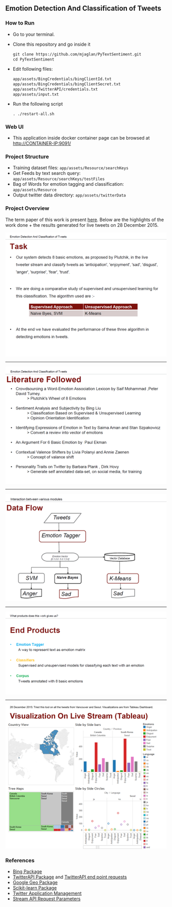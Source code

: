 ## Emotion Detection And Classification of Tweets

### How to Run
- Go to your terminal.

- Clone this repository and go inside it
	```
	git clone https://github.com/mjaglan/PyTextSentiment.git
	cd PyTextSentiment
	```

- Edit following files:
	```
	app/assets/BingCredentials/bingClientId.txt
	app/assets/BingCredentials/bingClientSecret.txt
	app/assets/TwitterAPI/credentials.txt
	app/assets/input.txt
	```

- Run the following script
	```
	. ./restart-all.sh
	```


### Web UI

- This application inside docker container page can be browsed at [http://CONTAINER-IP:9091/](http://0.0.0.0:9091/)


### Project Structure
- Training dataset files: ```app/assets/Resource/searchKeys```
- Get Feeds by text search query: ```app/assets/Resource/searchKeys/testFiles```
- Bag of Words for emotion tagging and classification: ```app/assets/Resource```
- Output twitter data directory: ```app/assets/twitterData```


### Project Overview

The term paper of this work is present [here](Documents/term_paper.pdf). Below are the highlights of the work done + the results generated for live tweets on 28 December 2015.

![Page 2](Documents/images/2.PNG)
***
![Page 3](Documents/images/3.PNG)
***
![Page 4](Documents/images/4.PNG)
***
![Page 5](Documents/images/5.PNG)
***
![Page 6](Documents/images/6.png)


### References
- [Bing Package](https://github.com/openlabs/Microsoft-Translator-Python-API)
- [TwitterAPI Package](https://github.com/geduldig/TwitterAPI) and [TwitterAPI end point requests](https://github.com/geduldig/TwitterAPI/blob/master/TwitterAPI/constants.py)
- [Google Geo Package](https://pypi.python.org/pypi/geocoder)
- [Scikit-learn Package](https://github.com/scikit-learn/scikit-learn)
- [Twitter Application Management](https://apps.twitter.com/)
- [Stream API Request Parameters](https://dev.twitter.com/streaming/overview/request-parameters)
